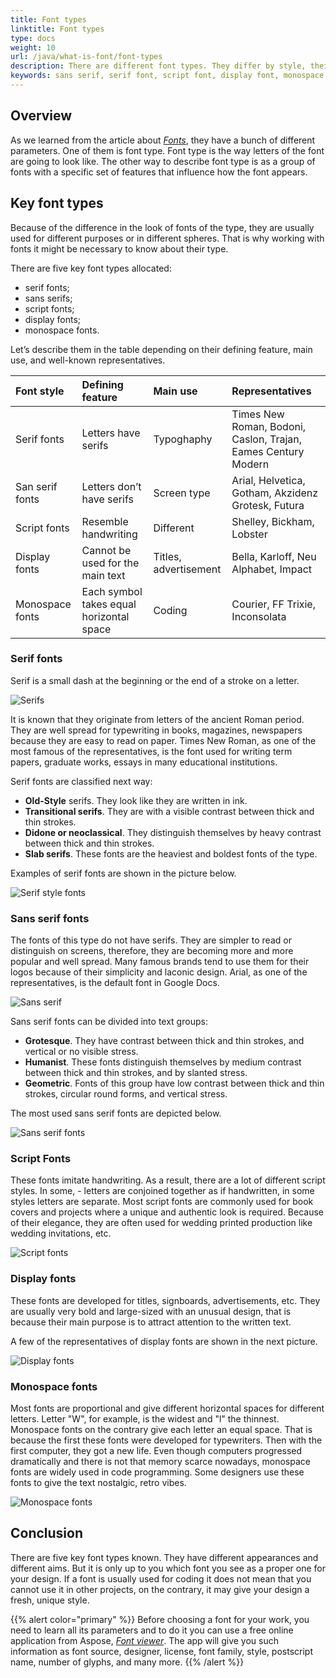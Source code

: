 ```yaml
---
title: Font types
linktitle: Font types
type: docs
weight: 10
url: /java/what-is-font/font-types
description: There are different font types. They differ by style, their purpose etc. Learn their styles before choosing ones you need for your interface.
keywords: sans serif, serif font, script font, display font, monospace font, font type
---
```


## Overview ##

As we learned from the article about [*Fonts*](https://docs.aspose.com/font/java/what-is-font/), they have a bunch of different parameters. One of them is font type. 
Font type is the way letters of the font are going to look like. 
The other way to describe font type is as a group of fonts with a specific set of features that influence how the font appears.

## Key font types ##
Because of the difference in the look of fonts of the type, they are usually used for different purposes or in different spheres. That is why working with fonts it might be necessary to know about their type. 

There are five key font types allocated:
- serif fonts;
- sans serifs;
- script fonts;
- display fonts;
- monospace fonts.

Let’s describe them in the table depending on their defining feature, main use, and well-known representatives.


| **Font style**| **Defining feature**| **Main use**| **Representatives**|
| :- | :- |:- | :- |
|Serif fonts|Letters have serifs|Typoghaphy|Times New Roman, Bodoni, Caslon, Trajan, Eames Century Modern|
|San serif fonts|Letters don’t have serifs|Screen type|Arial, Helvetica, Gotham, Akzidenz Grotesk, Futura|
|Script fonts|Resemble handwriting|Different|Shelley, Bickham, Lobster|
|Display fonts|Cannot be used for the main text|Titles, advertisement|Bella, Karloff, Neu Alphabet, Impact|
|Monospace fonts|Each symbol takes equal horizontal space|Coding|Courier, FF Trixie, Inconsolata|

### Serif fonts ###
Serif is a small dash at the beginning or the end of a stroke on a letter. 

![Serifs](Serifs.png)

It is known that they originate from letters of the ancient Roman period. They are well spread for typewriting in books, magazines, newspapers because they are easy to read on paper. Times New Roman, as one of the most famous of the representatives, is the font used for writing term papers, graduate works, essays in many educational institutions. 

Serif fonts are classified next way:
- **Old-Style** serifs. They look like they are written in ink.
- **Transitional serifs**. They are with a visible contrast between thick and thin strokes.
- **Didone or neoclassical**. They distinguish themselves by heavy contrast between thick and thin strokes.
- **Slab serifs**. These fonts are the heaviest and boldest fonts of the type.

Examples of serif fonts are shown in the picture below.

![Serif style fonts](Serif_fonts.png)
### Sans serif fonts ###

The fonts of this type do not have serifs. They are simpler to read or distinguish on screens, therefore, they are becoming more and more popular and well spread. Many famous brands tend to use them for their logos because of their simplicity and laconic design.
Arial, as one of the representatives, is the default font in Google Docs.

![Sans serif](Sans_serif.png)

Sans serif fonts can be divided into text groups:
- **Grotesque**. They have contrast between thick and thin strokes, and vertical or no visible stress.
- **Humanist**. These fonts distinguish themselves by medium contrast between thick and thin strokes, and by slanted stress.
- **Geometric**. Fonts of this group have low contrast between thick and thin strokes, circular round forms, and vertical stress.

The most used sans serif fonts are depicted below.

![Sans serif fonts](Sans_serif_fonts.png)

### Script Fonts ###

These fonts imitate handwriting. As a result, there are a lot of different script styles. In some, - letters are conjoined together as if handwritten, in some styles letters are separate. 
Most script fonts are commonly used for book covers and projects where a unique and authentic look is required. 
Because of their elegance, they are often used for wedding printed production like wedding invitations, etc.

![Script fonts](Script_fonts.png)

### Display fonts ###

These fonts are developed for titles, signboards, advertisements, etc. They are usually very bold and large-sized with an unusual design, that is because their main purpose is to attract attention to the written text. 

A few of the representatives of display fonts are shown in the next picture.

![Display fonts](Display_fonts.png)

### Monospace fonts ###

Most fonts are proportional and give different horizontal spaces for different letters. Letter "W", for example, is the widest and "l" the thinnest. Monospace fonts on the contrary give each letter an equal space. That is because the first these fonts were developed for typewriters. Then with the first computer, they got a new life. Even though computers progressed dramatically and there is not that memory scarce nowadays, monospace fonts are widely used in code programming. Some designers use these fonts to give the text nostalgic, retro vibes.

![Monospace fonts](Monospace_fonts.png)

## Conclusion ##


There are five key font types known. They have different appearances and different aims. But it is only up to you which font you see as a proper one for your design. If a font is usually used for coding it does not mean that you cannot use it in other projects, on the contrary, it may give your design a fresh, unique style.

{{% alert color="primary" %}}
Before choosing a font for your work, you need to learn all its parameters and to do it you can use a free online application from Aspose, [*Font viewer*](https://products.aspose.app/font/viewer). The app will give you such information as font source, designer, license, font family, style, postscript name, number of glyphs, and many more.
{{% /alert %}}

